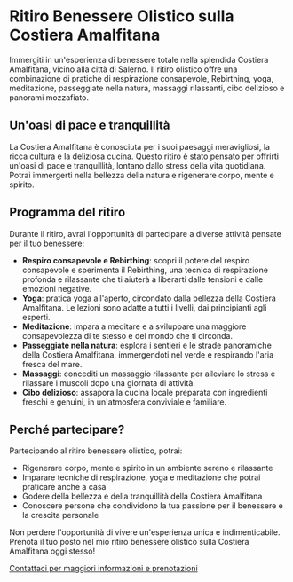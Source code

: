 # Ritiro Benessere Olistico sulla Costiera Amalfitana

Immergiti in un'esperienza di benessere totale nella splendida Costiera Amalfitana, vicino alla città di Salerno. Il ritiro olistico offre una combinazione di pratiche di respirazione consapevole, Rebirthing, yoga, meditazione, passeggiate nella natura, massaggi rilassanti, cibo delizioso e panorami mozzafiato.

## Un'oasi di pace e tranquillità

La Costiera Amalfitana è conosciuta per i suoi paesaggi meravigliosi, la ricca cultura e la deliziosa cucina. Questo ritiro è stato pensato per offrirti un'oasi di pace e tranquillità, lontano dallo stress della vita quotidiana. Potrai immergerti nella bellezza della natura e rigenerare corpo, mente e spirito.

## Programma del ritiro

Durante il ritiro, avrai l'opportunità di partecipare a diverse attività pensate per il tuo benessere:

- **Respiro consapevole e Rebirthing**: scopri il potere del respiro consapevole e sperimenta il Rebirthing, una tecnica di respirazione profonda e rilassante che ti aiuterà a liberarti dalle tensioni e dalle emozioni negative.
- **Yoga**: pratica yoga all'aperto, circondato dalla bellezza della Costiera Amalfitana. Le lezioni sono adatte a tutti i livelli, dai principianti agli esperti.
- **Meditazione**: impara a meditare e a sviluppare una maggiore consapevolezza di te stesso e del mondo che ti circonda.
- **Passeggiate nella natura**: esplora i sentieri e le strade panoramiche della Costiera Amalfitana, immergendoti nel verde e respirando l'aria fresca del mare.
- **Massaggi**: concediti un massaggio rilassante per alleviare lo stress e rilassare i muscoli dopo una giornata di attività.
- **Cibo delizioso**: assapora la cucina locale preparata con ingredienti freschi e genuini, in un'atmosfera conviviale e familiare.

## Perché partecipare?

Partecipando al ritiro benessere olistico, potrai:

- Rigenerare corpo, mente e spirito in un ambiente sereno e rilassante
- Imparare tecniche di respirazione, yoga e meditazione che potrai praticare anche a casa
- Godere della bellezza e della tranquillità della Costiera Amalfitana
- Conoscere persone che condividono la tua passione per il benessere e la crescita personale

Non perdere l'opportunità di vivere un'esperienza unica e indimenticabile. Prenota il tuo posto nel mio ritiro benessere olistico sulla Costiera Amalfitana oggi stesso!

[Contattaci per maggiori informazioni e prenotazioni](/contatto)
